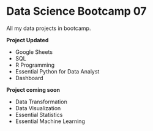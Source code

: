 # Data Science Bootcamp 07
All my data projects in bootcamp.

**Project Updated**
- Google Sheets
- SQL
- R Programming
- Essential Python for Data Analyst
- Dashboard

**Project coming soon**
- Data Transformation
- Data Visualization
- Essential Statistics
- Essential Machine Learning
